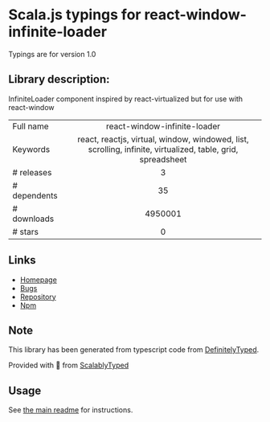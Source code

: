 
# Scala.js typings for react-window-infinite-loader

Typings are for version 1.0

## Library description:
InfiniteLoader component inspired by react-virtualized but for use with react-window

|                    |                 |
| ------------------ | :-------------: |
| Full name          | react-window-infinite-loader |
| Keywords           | react, reactjs, virtual, window, windowed, list, scrolling, infinite, virtualized, table, grid, spreadsheet |
| # releases         | 3 |
| # dependents       | 35 |
| # downloads        | 4950001 |
| # stars            | 0 |

## Links
- [Homepage](https://github.com/bvaughn/react-window-infinite-loader/)
- [Bugs](https://github.com/bvaughn/react-window-infinite-loader/issues)
- [Repository](https://github.com/bvaughn/react-window-infinite-loader)
- [Npm](https://www.npmjs.com/package/react-window-infinite-loader)
    


## Note
This library has been generated from typescript code from [DefinitelyTyped](https://definitelytyped.org).

Provided with :purple_heart: from [ScalablyTyped](https://github.com/oyvindberg/ScalablyTyped)

## Usage
See [the main readme](../../readme.md) for instructions.


